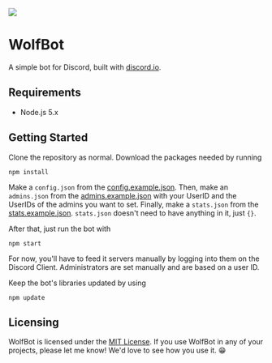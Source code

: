 ![](http://i.imgur.com/sLS6kkF.png) 

# WolfBot

A simple bot for Discord, built with [discord.io](../../../../izy521/discord.io).

## Requirements

* Node.js 5.x

## Getting Started 

Clone the repository as normal. Download the packages needed by running

    npm install

Make a `config.json` from the [config.example.json](config.example.json). Then, make an `admins.json` from the [admins.example.json](admins.example.json) with your UserID and the UserIDs of the admins you want to set. Finally, make a `stats.json` from the [stats.example.json](stats.example.json). `stats.json` doesn't need to have anything in it, just `{}`.

After that, just run the bot with

    npm start
  
For now, you'll have to feed it servers manually by logging into them on the Discord Client. Administrators are set manually and are based on a user ID.

Keep the bot's libraries updated by using 

    npm update

## Licensing

WolfBot is licensed under the [MIT License](LICENSE.md). If you use WolfBot in any of your projects, please let me know! We'd love to see how you use it. :grin:
